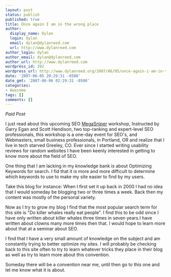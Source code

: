 ```yaml
---
layout: post
status: publish
published: true
title: Once again I am in the wrong place
author:
  display_name: Dylan
  login: dylan
  email: dylan@dylanreed.com
  url: http://www.dylanreed.com
author_login: dylan
author_email: dylan@dylanreed.com
author_url: http://www.dylanreed.com
wordpress_id: 392
wordpress_url: http://www.dylanreed.org/2007/06/05/once-again-i-am-in-the-wrong-place/
date: '2007-06-05 20:29:31 -0500'
date_gmt: '2007-06-06 02:29:31 -0500'
categories:
- Awesome
tags: []
comments: []
---
```

<p><em>Paid Post</em></p>
<p>I just read about this upcoming SEO <a href="http://www.seoworkshop.org">MegaSniper</a> workshop, Instructed by Garry Egan and Scott Hendison, two top-ranking and expert-level SEO professionals, this workshop is a one-day event for SEO's, and Webmasters, small business professionals,  in Portland, OR and realize that I live in tech starved Greeley, CO.  Ever since I started writing usability reviews for random websites I have been keenly interested in getting to know more about the field of SEO.</p>
<p>One thing that I am lacking in my knowledge bank is about Optimizing Keywords for search. I fid that it is more and more difficult to determine which keywords to use to make my site easier to find by my users.</p>
<p>Take this blog for instance: When I first set it up back in 2000 I had no idea that I would someday be blogging two or three times a week. Back then my content was mostly of the personal variety.</p>
<p>Now as I try to grow my blog I find that the most popular search term for this site is "Do killer whales really eat people". I find this to be odd since I have only written about killer whales three times in seven years.I have written about clowns many more times then that. I would hope to learn more about that at a seminar about SEO.</p>
<p>I find that I have a very small amount of knowledge on the subject and am constantly trying to better optimize my sites. I will probably be checking back to this site often to try to learn whatever tricks they place in their blog as well as try to learn more about this convention.</p>
<p>Someday there will be a convention near me, until then go to this one and let me know what it is about.</p>
